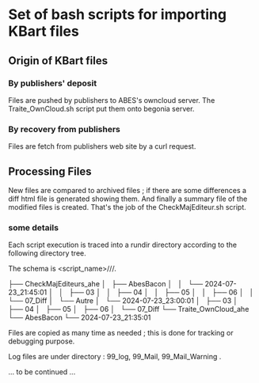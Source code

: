 # Set of bash scripts for importing KBart files
## Origin of KBart files
### By publishers' deposit
Files are pushed by publishers to ABES's owncloud server.
The Traite_OwnCloud.sh script put them onto begonia server. 
### By recovery from publishers
Files are fetch from publishers web site by a curl request.
## Processing Files
New files are compared to archived files ; if there are some differences a diff html file is generated showing them.
And finally a summary file of the modified files is created.
That's the job of the CheckMajEditeur.sh script.
### some details
Each script execution is traced into a rundir directory according to the following directory tree.

The schema is <script_name>/<publisher>/<running date>/<process step>.

├── CheckMajEditeurs_ahe
│   ├── AbesBacon
│   │   └── 2024-07-23_21:45:01
│   │       ├── 03
│   │       ├── 04
│   │       ├── 05
│   │       ├── 06
│   │       └── 07_Diff
│   └── Autre
│       └── 2024-07-23_23:00:01
│           ├── 03
│           ├── 04
│           ├── 05
│           ├── 06
│           └── 07_Diff
└── Traite_OwnCloud_ahe
    └── AbesBacon
        └── 2024-07-23_21:35:01

Files are copied as many time as needed ; this is done for tracking or debugging purpose.

Log files are under <running date> directory : 99_log, 99_Mail, 99_Mail_Warning .

... to be continued ...
